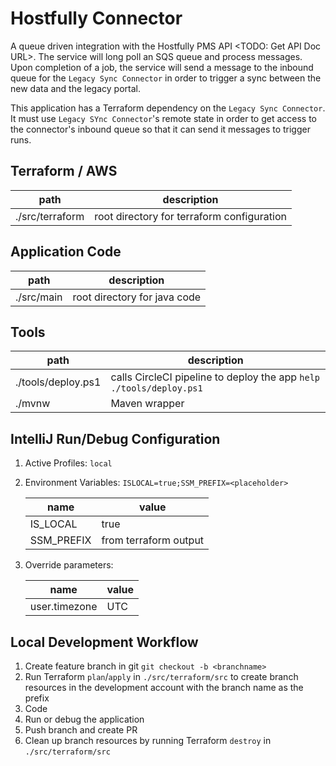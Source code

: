 # Hostfully Connector

A queue driven integration with the Hostfully PMS API <TODO: Get API Doc URL>. The service will long poll an SQS queue and process messages. Upon completion of a job, the service will send a message to the inbound queue for the `Legacy Sync Connector` in order to trigger a sync between the new data and the legacy portal.

This application has a Terraform dependency on the `Legacy Sync Connector`. It must use `Legacy SYnc Connector`'s remote state in order to get access to the connector's inbound queue so that it can send it messages to trigger runs.

## Terraform / AWS

| path            | description                                |
| --------------- | ------------------------------------------ |
| ./src/terraform | root directory for terraform configuration |

## Application Code

| path       | description                  |
| ---------- | ---------------------------- |
| ./src/main | root directory for java code |

## Tools

| path               | description                                                         |
| ------------------ | ------------------------------------------------------------------- |
| ./tools/deploy.ps1 | calls CircleCI pipeline to deploy the app `help ./tools/deploy.ps1` |
| ./mvnw             | Maven wrapper                                                       |

## IntelliJ Run/Debug Configuration

1. Active Profiles: `local`
2. Environment Variables: `ISLOCAL=true;SSM_PREFIX=<placeholder>`

    | name       | value                 |
    | ---------- | --------------------- |
    | IS_LOCAL   | true                  |
    | SSM_PREFIX | from terraform output |

3. Override parameters:

    | name          | value |
    | ------------- | ----- |
    | user.timezone | UTC   |

## Local Development Workflow

1. Create feature branch in git `git checkout -b <branchname>`
2. Run Terraform `plan`/`apply` in `./src/terraform/src` to create branch resources in the development account with the branch name as the prefix
3. Code
4. Run or debug the application
5. Push branch and create PR
6. Clean up branch resources by running Terraform `destroy` in `./src/terraform/src`
